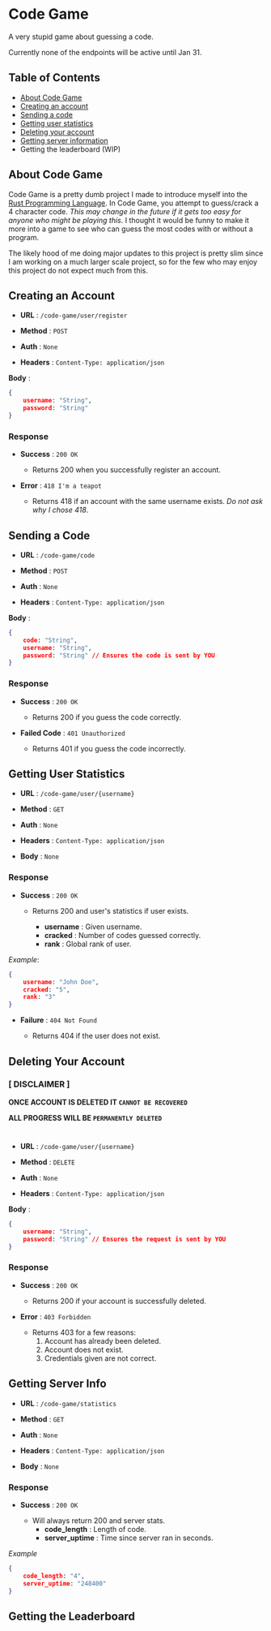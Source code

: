 # Code Game

A very stupid game about guessing a code.

Currently none of the endpoints will be active until Jan 31.

## Table of Contents

- [About Code Game](#about-code-game)
- [Creating an account](#creating-an-account)
- [Sending a code](#sending-a-code)
- [Getting user statistics](#sending-a-code)
- [Deleting your account](#deleting-your-account)
- [Getting server information](#getting-server-info)
- Getting the leaderboard (WIP)

## About Code Game

Code Game is a pretty dumb project I made to introduce myself into the [Rust Programming Language](https://www.rust-lang.org/). In Code Game, you attempt to guess/crack a 4 character code. *This may change in the future if it gets too easy for anyone who might be playing this*. I thought it would be funny to make it more into a game to see who can guess the most codes with or without a program.

The likely hood of me doing major updates to this project is pretty slim since I am working on a much larger scale project, so for the few who may enjoy this project do not expect much from this.

## Creating an Account

- **URL** : `/code-game/user/register`

- **Method** : `POST`

- **Auth** : `None`

- **Headers** : `Content-Type: application/json`

**Body** :

```json
{
    username: "String",
    password: "String"
}
```

### Response

- **Success** : `200 OK`

    - Returns 200 when you successfully register an account.

- **Error** : `418 I'm a teapot`

    - Returns 418 if an account with the same username exists. *Do not ask why I chose 418*.

## Sending a Code

- **URL** : `/code-game/code`

- **Method** : `POST`

- **Auth** : `None`

- **Headers** : `Content-Type: application/json`

**Body** :

```json
{
    code: "String",
    username: "String",
    password: "String" // Ensures the code is sent by YOU
}
```

### Response

- **Success** : `200 OK`

    - Returns 200 if you guess the code correctly.

- **Failed Code** : `401 Unauthorized`

    - Returns 401 if you guess the code incorrectly.

## Getting User Statistics

- **URL** : `/code-game/user/{username}`

- **Method** : `GET`

- **Auth** : `None`

- **Headers** : `Content-Type: application/json`

- **Body** : `None`

### Response

- **Success** : `200 OK`

    - Returns 200 and user's statistics if user exists.

        - **username** : Given username.
        - **cracked** : Number of codes guessed correctly.
        - **rank** : Global rank of user.

*Example*:
```json
{
    username: "John Doe",
    cracked: "5",
    rank: "3"
}
```

- **Failure** : `404 Not Found`

    - Returns 404 if the user does not exist.


## Deleting Your Account

### **[ DISCLAIMER ]**

**ONCE ACCOUNT IS DELETED IT `CANNOT BE RECOVERED`**
    
**ALL PROGRESS WILL BE `PERMANENTLY DELETED`**

#

- **URL** : `/code-game/user/{username}`

- **Method** : `DELETE`

- **Auth** : `None`

- **Headers** : `Content-Type: application/json`

**Body** :

```json
{
    username: "String",
    password: "String" // Ensures the request is sent by YOU
}
```

### Response

- **Success** : `200 OK`

    - Returns 200 if your account is successfully deleted.

- **Error** : `403 Forbidden`

    - Returns 403 for a few reasons:
        1. Account has already been deleted.
        2. Account does not exist.
        3. Credentials given are not correct.

## Getting Server Info

- **URL** : `/code-game/statistics`

- **Method** : `GET`

- **Auth** : `None`

- **Headers** : `Content-Type: application/json`

- **Body** : `None`


### Response

- **Success** : `200 OK`

    - Will always return 200 and server stats.
        - **code_length** : Length of code.
        - **server_uptime** : Time since server ran in seconds.

*Example* 
```json
{
    code_length: "4",
    server_uptime: "248400"
}
```

## Getting the Leaderboard